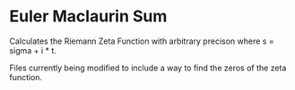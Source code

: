# Euler Maclaurin Sum
Calculates the Riemann Zeta Function with arbitrary precison where s = sigma + i * t.

Files currently being modified to include a way to find the zeros of the zeta function.
